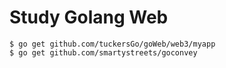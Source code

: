 # Study Golang Web 

```shell
$ go get github.com/tuckersGo/goWeb/web3/myapp
$ go get github.com/smartystreets/goconvey
```